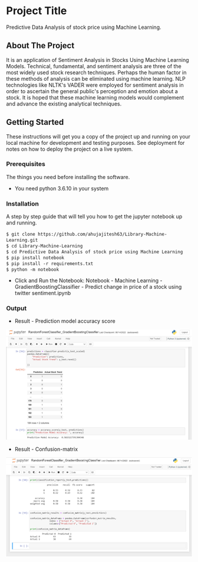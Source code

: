 # Project Title

Predictive Data Analysis of stock price using Machine Learning. 

## About The Project

It is an application of Sentiment Analysis in Stocks Using Machine Learning Models.
Technical, fundamental, and sentiment analysis are three of the most widely used stock research techniques. Perhaps the human factor in these methods of analysis can be eliminated using machine learning. NLP technologies like NLTK's VADER were employed for sentiment analysis in order to ascertain the general public's perception and emotion about a stock. It is hoped that these machine learning models would complement and advance the existing analytical techniques.

## Getting Started

These instructions will get you a copy of the project up and running on your local machine for development and testing purposes. See deployment for notes on how to deploy the project on a live system.

### Prerequisites

The things you need before installing the software.

* You need python 3.6.10 in your system

### Installation

A step by step guide that will tell you how to get the jupyter notebook up and running.

```
$ git clone https://github.com/ahujajitesh63/Library-Machine-Learning.git
$ cd Library-Machine-Learning
$ cd Predictive Data Analysis of stock price using Machine Learning
$ pip install notebook
$ pip install -r requirements.txt
$ python -m notebook
```
* Click and Run the Notebook: Notebook - Machine Learning - GradientBoostingClassifier - Predict change in price of a stock using twitter sentiment.ipynb

### Output
* Result - Prediction model accuracy score
<img src="/Predictive Data Analysis of stock price using Machine Learning/ML result.png" alt="data" title="Data title">

* Result - Confusion-matrix
<img src="/Predictive Data Analysis of stock price using Machine Learning/ML result 1.png" alt="data" title="Data title">



